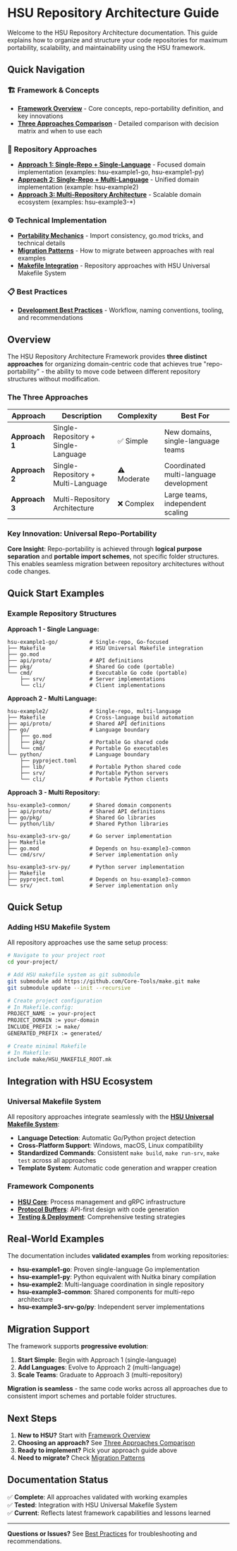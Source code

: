 # HSU Repository Architecture Guide

Welcome to the HSU Repository Architecture documentation. This guide explains how to organize and structure your code repositories for maximum portability, scalability, and maintainability using the HSU framework.

## Quick Navigation

### 🏗️ **Framework & Concepts**
- **[Framework Overview](framework-overview.md)** - Core concepts, repo-portability definition, and key innovations
- **[Three Approaches Comparison](three-approaches.md)** - Detailed comparison with decision matrix and when to use each

### 📁 **Repository Approaches**
- **[Approach 1: Single-Repo + Single-Language](single-repo-single-lang.md)** - Focused domain implementation (examples: hsu-example1-go, hsu-example1-py)
- **[Approach 2: Single-Repo + Multi-Language](single-repo-multi-lang.md)** - Unified domain implementation (example: hsu-example2)
- **[Approach 3: Multi-Repository Architecture](multi-repo-architecture.md)** - Scalable domain ecosystem (examples: hsu-example3-*)

### ⚙️ **Technical Implementation**
- **[Portability Mechanics](portability-mechanics.md)** - Import consistency, go.mod tricks, and technical details
- **[Migration Patterns](migration-patterns.md)** - How to migrate between approaches with real examples
- **[Makefile Integration](makefile-integration.md)** - Repository approaches with HSU Universal Makefile System

### 📋 **Best Practices**
- **[Development Best Practices](best-practices.md)** - Workflow, naming conventions, tooling, and recommendations

## Overview

The HSU Repository Architecture Framework provides **three distinct approaches** for organizing domain-centric code that achieves true "repo-portability" - the ability to move code between different repository structures without modification.

### The Three Approaches

| Approach | Description | Complexity | Best For |
|----------|-------------|------------|----------|
| **Approach 1** | Single-Repository + Single-Language | ✅ Simple | New domains, single-language teams |
| **Approach 2** | Single-Repository + Multi-Language | ⚠️ Moderate | Coordinated multi-language development |
| **Approach 3** | Multi-Repository Architecture | ❌ Complex | Large teams, independent scaling |

### Key Innovation: Universal Repo-Portability

**Core Insight**: Repo-portability is achieved through **logical purpose separation** and **portable import schemes**, not specific folder structures. This enables seamless migration between repository architectures without code changes.

## Quick Start Examples

### Example Repository Structures

**Approach 1 - Single Language:**
```
hsu-example1-go/          # Single-repo, Go-focused
├── Makefile              # HSU Universal Makefile integration
├── go.mod
├── api/proto/            # API definitions
├── pkg/                  # Shared Go code (portable)
└── cmd/                  # Executable Go code (portable)
    ├── srv/              # Server implementations
    └── cli/              # Client implementations
```

**Approach 2 - Multi Language:**
```
hsu-example2/             # Single-repo, multi-language
├── Makefile              # Cross-language build automation
├── api/proto/            # Shared API definitions
├── go/                   # Language boundary
│   ├── go.mod
│   ├── pkg/              # Portable Go shared code
│   └── cmd/              # Portable Go executables
└── python/               # Language boundary
    ├── pyproject.toml
    ├── lib/              # Portable Python shared code
    ├── srv/              # Portable Python servers
    └── cli/              # Portable Python clients
```

**Approach 3 - Multi Repository:**
```
hsu-example3-common/      # Shared domain components
├── api/proto/            # Shared API definitions
├── go/pkg/               # Shared Go libraries
└── python/lib/           # Shared Python libraries

hsu-example3-srv-go/      # Go server implementation
├── Makefile
├── go.mod                # Depends on hsu-example3-common
└── cmd/srv/              # Server implementation only

hsu-example3-srv-py/      # Python server implementation  
├── Makefile
├── pyproject.toml        # Depends on hsu-example3-common
└── srv/                  # Server implementation only
```

## Quick Setup

### Adding HSU Makefile System
All repository approaches use the same setup process:

```bash
# Navigate to your project root
cd your-project/

# Add HSU makefile system as git submodule
git submodule add https://github.com/Core-Tools/make.git make
git submodule update --init --recursive

# Create project configuration
# In Makefile.config:
PROJECT_NAME := your-project
PROJECT_DOMAIN := your-domain
INCLUDE_PREFIX := make/
GENERATED_PREFIX := generated/

# Create minimal Makefile
# In Makefile:
include make/HSU_MAKEFILE_ROOT.mk
```

## Integration with HSU Ecosystem

### Universal Makefile System
All repository approaches integrate seamlessly with the **[HSU Universal Makefile System](../makefile_guide/index.md)**:

- **Language Detection**: Automatic Go/Python project detection
- **Cross-Platform Support**: Windows, macOS, Linux compatibility  
- **Standardized Commands**: Consistent `make build`, `make run-srv`, `make test` across all approaches
- **Template System**: Automatic code generation and wrapper creation

### Framework Components
- **[HSU Core](../HSU_MASTER_GUIDE.md)**: Process management and gRPC infrastructure
- **[Protocol Buffers](../HSU_PROTOCOL_BUFFERS.md)**: API-first design with code generation
- **[Testing & Deployment](../HSU_TESTING_DEPLOYMENT.md)**: Comprehensive testing strategies

## Real-World Examples

The documentation includes **validated examples** from working repositories:

- **hsu-example1-go**: Proven single-language Go implementation
- **hsu-example1-py**: Python equivalent with Nuitka binary compilation
- **hsu-example2**: Multi-language coordination in single repository
- **hsu-example3-common**: Shared components for multi-repo architecture
- **hsu-example3-srv-go/py**: Independent server implementations

## Migration Support

The framework supports **progressive evolution**:
1. **Start Simple**: Begin with Approach 1 (single-language)
2. **Add Languages**: Evolve to Approach 2 (multi-language)
3. **Scale Teams**: Graduate to Approach 3 (multi-repository)

**Migration is seamless** - the same code works across all approaches due to consistent import schemes and portable folder structures.

## Next Steps

1. **New to HSU?** Start with [Framework Overview](framework-overview.md)
2. **Choosing an approach?** See [Three Approaches Comparison](three-approaches.md)  
3. **Ready to implement?** Pick your approach guide above
4. **Need to migrate?** Check [Migration Patterns](migration-patterns.md)

## Documentation Status

✅ **Complete**: All approaches validated with working examples  
✅ **Tested**: Integration with HSU Universal Makefile System  
✅ **Current**: Reflects latest framework capabilities and lessons learned

---

**Questions or Issues?** See [Best Practices](best-practices.md) for troubleshooting and recommendations. 